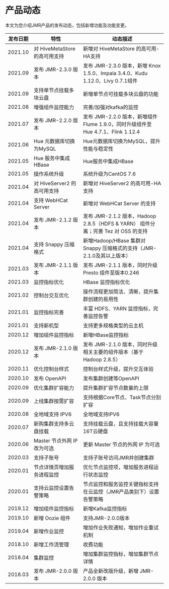 # 产品动态

本文为您介绍JMR产品的发布动态，包括新增功能及功能变更。

| 发布日期 | 特性                        | 动态描述                                                     |
| -------- | --------------------------- | ------------------------------------------------------------ |
| 2021.10  | 对 HiveMetaStore 的高可用支持 | 新增对 HiveMetaStore 的高可用-HA支持   |
| 2021.09  | 发布 JMR-2.3.0 版本 | 发布 JMR-2.3.0 版本，新增 Knox 1.5.0、Impala 3.4.0、Kudu 1.12.0、Livy 0.7.1组件   |
| 2021.09  | 支持单节点挂载多块云盘 | 新增单节点可挂载多块云盘的功能   |
| 2021.08  | 增强组件监控能力 | 完善/加强对kafka的监控   |
| 2021.07  | 发布 JMR-2.2.0 版本 | 发布 JMR-2.2.0 版本，新增组件Flume 1.9.0，同时升级组件至 Hue 4.7.1、Flink 1.12.4   |
| 2021.06  | Hue 元数据库切换为MySQL | Hue元数据库切换为MySQL，提升性能与稳定性                           |
| 2021.05  | Hue 服务中集成 HBase | Hue服务中集成HBase                           |
| 2021.05  | 操作系统升级 | 系统升级为CentOS 7.6                           |
| 2021.04  | 对 HiveServer2 的高可用支持 | 新增对 HiveServer2 的高可用-HA支持                           |
| 2021.04  | 支持 WebHCat Server         | 新增对 WebHCat Server 的支持                                 |
| 2021.04  | 发布 JMR-2.1.2 版本         | 发布 JMR-2.1.2 版本，Hadoop 2.8.5（HDFS & YARN） 组件分离；完善 Tez 对 OSS 的支持 |
| 2021.04  | 支持 Snappy 压缩格式         | 新增Hadoop/HBase 集群对 Snappy 压缩格式的支持（JMR-2.1.0及其以上版本） |
| 2021.03  | 发布 JMR-2.1.1 版本         | 发布 JMR-2.1.1 版本，同时升级 Presto 组件至版本0.246         |
| 2021.03  | 监控指标优化                | HBase 监控指标优化                                           |
| 2021.02  | 控制台交互优化              | 操作流程更加简洁、清晰，提升集群创建的易用性                 |
| 2021.01  | 监控指标完善                | 丰富 HDFS、YARN 监控指标，完善监控告警                       |
| 2021.01  | 支持新机型                  | 支持更多规格类型的云主机                                     |
| 2020.12  | 增加组件监控指标            | 新增HBase监控指标                                            |
| 2020.12  | 发布 JMR-2.1.0 版本         | 发布 JMR-2.1.0 版本，同时升级相关主要的组件版本（基于Hadoop 2.8.5） |
| 2020.11  | 优化控制台样式              | 控制台样式升级，提升交互体验                                 |
| 2020.10  | 发布 OpenAPI                 | 发布集群创建等OpenAPI                                        |
| 2020.09  | 优化集群扩容能力            | 提升集群扩容节点数量的上限                                   |
| 2020.09  | 上线集群按需扩容            | 支持根据Core节点、Task节点分别扩容                           |
| 2020.08  | 全地域支持 IPV6              | 全地域支持IPV6                                               |
| 2020.07  | 新购集群支持多云盘挂载      | 支持挂载云盘，且支持挂载大容量16T云硬盘                      |
| 2020.06  | Master 节点外网 IP 改为可选 | 更新 Master 节点的外网 IP 为可选                             |
| 2020.03  | 支持子账号                  | 支持子账号访问JMR并创建集群                                  |
| 2020.01  | 节点详情页增加服务进程监控  | 优化节点监控项，增加服务进程运行状态监控                     |
| 2020.01  | 支持云监控设置告警策略      | 节点监控和服务监控关键指标支持在云监控（JMR产品类别下）设置告警策略 |
| 2019.12  | 增加组件监控指标            | 新增Kafka监控指标                                            |
| 2019.10  | 新增 Oozie 组件               | 支持JMR-2.0.0版本                                            |
| 2019.04  | 新增作业监控                | 增加作业失败通知，增加作业重试机制                           |
| 2018.10  | 新增工作流管理              | 收费功能                                                     |
| 2018.04  | 集群监控                    | 增加集群监控指标，增加集群节点详情                           |
| 2018.03  | 发布 JMR-2.0.0 版本         | 产品全新改版升级，新增 JMR-2.0.0 版本                        |

